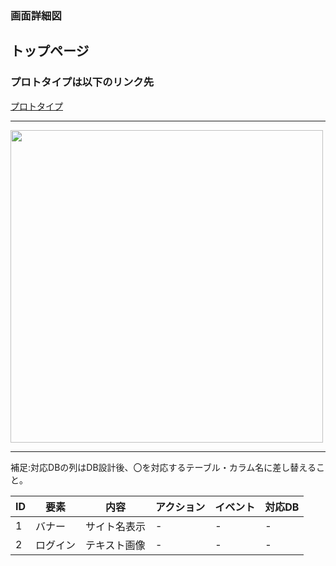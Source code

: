 ### 画面詳細図
## トップページ
### プロトタイプは以下のリンク先
[プロトタイプ](https://www.figma.com/file/pSmypIrEmit2hy9GZDfCET/Untitled?node-id=0%3A1)
*****
<img src="../img/" width="500">

*****
補足:対応DBの列はDB設計後、〇を対応するテーブル・カラム名に差し替えること。

| ID | 要素 | 内容 | アクション | イベント | 対応DB |
|----|------|-----|------------|----------|--------|
|1   |バナー|サイト名表示|-    |-         |-       |
|2   |ログイン|テキスト画像|-  |-         |-       |

